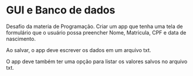 # GUI e Banco de dados
Desafio da materia de Programação.
Criar um app que tenha uma tela de formulário que o usuário possa preencher Nome, Matricula, CPF e data de nascimento.

Ao salvar, o app deve escrever os dados em um arquivo txt.

O app deve também ter uma opção para listar os valores salvos no arquivo txt.
